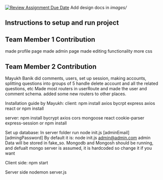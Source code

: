 [![Review Assignment Due Date](https://classroom.github.com/assets/deadline-readme-button-24ddc0f5d75046c5622901739e7c5dd533143b0c8e959d652212380cedb1ea36.svg)](https://classroom.github.com/a/9NDadFFr)
Add design docs in *images/*

## Instructions to setup and run project

## Team Member 1 Contribution
made profile page
made admin page
made editing functionality
more css


## Team Member 2 Contribution
Mayukh Banik
did comments, users, set up session, making accounts, splitting questions into groups of 5
handle delete account and all the related questions, etc
Made most routers in userRoute and made the user and comment schema.
added some new routers to other places.

Installation guide by Mayukh:
client:
npm install axios bycrpt express axios react
or
npm install

server:
npm install bycrypt axios cors mongoose react cookie-parser express-session
or 
npm install

Set up database:
In server folder run
node init.js [adminEmail] [admingPassword]
By default it is:
node init.js admin@admin.com admin
Data will be stored in fake_so.
Mongodb and Mongosh should be running, and defualt mongo server is assumed, it is hardcoded so change it if you want

Client side:
npm start

Server side
nodemon server.js